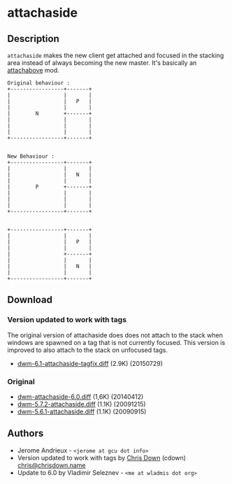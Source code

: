 attachaside
===========

Description
-----------
`attachaside` makes the new client get attached and focused in the stacking
area instead of always becoming the new master. It's basically an
[attachabove](attachabove) mod.

	Original behaviour :
	+-----------------+-------+
	|                 |       |
	|                 |   P   |
	|                 |       |
	|        N        +-------+
	|                 |       |
	|                 |       |
	|                 |       |
	+-----------------+-------+


	New Behaviour :
	+-----------------+-------+
	|                 |       |
	|                 |   N   |
	|                 |       |
	|        P        +-------+
	|                 |       |
	|                 |       |
	|                 |       |
	+-----------------+-------+


	+-----------------+-------+
	|                 |       |
	|                 |   P   |
	|                 |       |
	|                 +-------+
	|                 |       |
	|                 |   N   |
	|                 |       |
	+-----------------+-------+

Download
--------

### Version updated to work with tags

The original version of attachaside does does not attach to the stack when
windows are spawned on a tag that is not currently focused. This version is
improved to also attach to the stack on unfocused tags.

* [dwm-6.1-attachaside-tagfix.diff](dwm-6.1-attachaside-tagfix.diff) (2.9K) (20150729)

### Original

* [dwm-attachaside-6.0.diff](dwm-attachaside-6.0.diff) (1,6K) (20140412)
* [dwm-5.7.2-attachaside.diff](historical/dwm-5.7.2-attachaside.diff) (1.1K) (20091215)
* [dwm-5.6.1-attachaside.diff](historical/dwm-5.6.1-attachaside.diff) (1.1K) (20090915)

Authors
-------
* Jerome Andrieux - `<jerome at gcu dot info>`
* Version updated to work with tags by [Chris Down](https://chrisdown.name)
  (cdown) <chris@chrisdown.name>
* Update to 6.0 by Vladimir Seleznev - `<me at wladmis dot org>`
